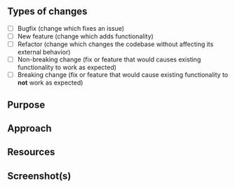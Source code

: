 ## Types of changes
<!--- What types of changes does your code introduce to Scratch Project? Put an `x` in the boxes that apply. -->
- [ ] Bugfix (change which fixes an issue)
- [ ] New feature (change which adds functionality)
- [ ] Refactor (change which changes the codebase without affecting its external behavior)
- [ ] Non-breaking change (fix or feature that would causes existing functionality to work as expected)
- [ ] Breaking change (fix or feature that would cause existing functionality to __not__ work as expected)

## Purpose
<!--- Describe the problem or feature. Link to the issue(s) fixed by this pull request if applicable. -->

## Approach
<!--- How does your change address the problem? -->

## Resources
<!--- Describe the research stage. Link to any blog posts, video, patterns, libraries, addons, or other resources that helped you to solve this problem. -->

## Screenshot(s)
<!--- (if applicable--you can delete otherwise) -->
<!--- Include a screenshot here if the change you made changes the look of the site in any way! -->
